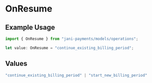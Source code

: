 # OnResume

## Example Usage

```typescript
import { OnResume } from "jani-payments/models/operations";

let value: OnResume = "continue_existing_billing_period";
```

## Values

```typescript
"continue_existing_billing_period" | "start_new_billing_period"
```